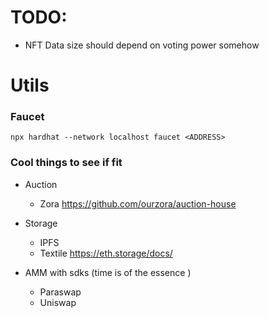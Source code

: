 # TODO:
- NFT Data size should depend on voting power somehow

# Utils


### Faucet
 ```
 npx hardhat --network localhost faucet <ADDRESS>
 ```


 ### Cool things to see if fit
 - Auction
    - Zora https://github.com/ourzora/auction-house
 
 - Storage 
    - IPFS
    - Textile https://eth.storage/docs/

 - AMM with sdks (time is of the essence )
    - Paraswap
    - Uniswap